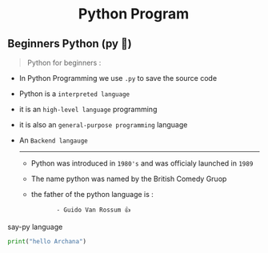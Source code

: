 <div align="center">
<h1>Python Program</h1>
</div>

## Beginners Python (py :snake:)

> Python for beginners :
* In Python Programming we use `.py` to save the source code
* Python is a `interpreted language`
* it is an `high-level language` programming
* it is also an `general-purpose programming` language
* An `Backend langauge`

  ---
  
 
  - Python was introduced in `1980's` and was officialy launched in `1989`
  - The name python was named by the British Comedy Gruop
  - the father of the python language is :
    
               - Guido Van Rossum 👍

say-py language
```py
print("hello Archana")
```
